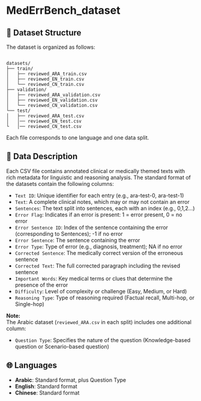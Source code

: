 # MedErrBench_dataset


## 📁 Dataset Structure

The dataset is organized as follows:

```

datasets/
├── train/
│   ├── reviewed_ARA_train.csv
│   ├── reviewed_EN_train.csv
│   └── reviewed_CN_train.csv
├── validation/
│   ├── reviewed_ARA_validation.csv
│   ├── reviewed_EN_validation.csv
│   └── reviewed_CN_validation.csv
└── test/
│   ├── reviewed_ARA_test.csv
│   │── reviewed_EN_test.csv
└   │── reviewed_CN_test.csv

```

Each file corresponds to one language and one data split.

## 📄 Data Description

Each CSV file contains annotated clinical or medically themed texts with rich metadata for linguistic and reasoning analysis. The standard format of the datasets contain the following columns:

- `Text ID`: Unique identifier for each entry (e.g., ara-test-0, ara-test-1)
- `Text`: A complete clinical notes, which may or may not contain an error
- `Sentences`: The text split into sentences, each with an index (e.g., 0,1,2…)
- `Error Flag`: Indicates if an error is present: 1 = error present, 0 = no error
- `Error Sentence ID`: Index of the sentence containing the error (corresponding to Sentences); -1 if no error
- `Error Sentence`: The sentence containing the error
- `Error Type`: Type of error (e.g., diagnosis, treatment); NA if no error
- `Corrected Sentence`: The medically correct version of the erroneous sentence
- `Corrected Text`: The full corrected paragraph including the revised sentence
- `Important Words`: Key medical terms or clues that determine the presence of the error
- `Difficulty`: Level of complexity or challenge (Easy, Medium, or Hard)
- `Reasoning Type`: Type of reasoning required  (Factual recall, Multi-hop, or Single-hop)

**Note:**  
The Arabic dataset (`reviewed_ARA.csv` in each split) includes one additional column:

- `Question Type`: Specifies the nature of the question (Knowledge-based question or Scenario-based question)

## 🌐 Languages

- **Arabic**: Standard format, plus Question Type
- **English**: Standard format 
- **Chinese**: Standard format 



